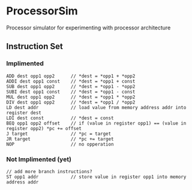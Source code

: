 # ProcessorSim

Processor simulator for experimenting with processor architecture

## Instruction Set

### Implimented
```
ADD dest opp1 opp2		// *dest = *opp1 + *opp2
ADDI dest opp1 const	// *dest = *opp1 + const
SUB dest opp1 opp2 		// *dest = *opp1 - *opp2
SUBI dest opp1 const	// *dest = *opp1 - const
MUL dest opp1 opp2 		// *dest = *opp1 * *opp2
DIV dest opp1 opp2 		// *dest = *opp1 / *opp2
LD dest addr			// load value from memory address addr into register dest
LDI dest const			// *dest = const
BEQ opp1 opp2 offset	// if (value in register opp1) == (value in register opp2) *pc += offset
J target				// *pc = target
JR target				// *pc += target
NOP						// no opperation
```

### Not Implimented (yet)
```
// add more branch instructions?
ST opp1 addr			// store value in register opp1 into memory address addr
```

